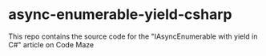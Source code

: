# async-enumerable-yield-csharp
This repo contains the source code for the "IAsyncEnumerable with yield in C#" article on Code Maze
